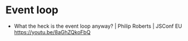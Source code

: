 # Event loop

- What the heck is the event loop anyway? | Philip Roberts | JSConf EU https://youtu.be/8aGhZQkoFbQ
